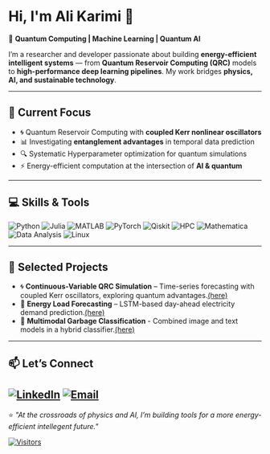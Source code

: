 # Hi, I'm Ali Karimi 👋

<!--[![GitHub followers](https://img.shields.io/github/followers/AliKarimi?label=Follow&style=social)](https://github.com/AliKarimi)
[![LinkedIn](https://img.shields.io/badge/LinkedIn-0077B5?logo=linkedin&logoColor=white)](https://linkedin.com/)
[![Visitors](https://komarev.com/ghpvc/?username=AliKarimi&color=brightgreen)]()
[![Portfolio](https://img.shields.io/badge/Portfolio-000000logo=About.me&logoColor=white)](https://)-->

🚀 **Quantum Computing | Machine Learning | Quantum AI**

I’m a researcher and developer passionate about building **energy-efficient intelligent systems** — from **Quantum Reservoir Computing (QRC)** models to **high-performance deep learning pipelines**. My work bridges **physics, AI, and sustainable technology**.
<!-- with an ultimate goal of launching a startup in the energy sector.-->

---

## 🔬 Current Focus
- 🌀 Quantum Reservoir Computing with **coupled Kerr nonlinear oscillators**  
- 📊 Investigating **entanglement advantages** in temporal data prediction  
- 🔍 Systematic Hyperparameter optimization for quantum simulations  
- ⚡ Energy-efficient computation at the intersection of **AI & quantum**

---

## 💻 Skills & Tools
![Python](https://img.shields.io/badge/Python-3776AB?logo=python&logoColor=white)
![Julia](https://img.shields.io/badge/Julia-9558B2?logo=julia&logoColor=white)
![MATLAB](https://img.shields.io/badge/MATLAB-FF8800?logo=mathworks&logoColor=white)
![PyTorch](https://img.shields.io/badge/PyTorch-EE4C2C?logo=pytorch&logoColor=white)
![Qiskit](https://img.shields.io/badge/Qiskit-6929C4?logo=ibm&logoColor=white)
![HPC](https://img.shields.io/badge/HPC-000000?logo=linux&logoColor=white)
![Mathematica](https://img.shields.io/badge/Mathematica-%23DD1100.svg?style=flat&logo=wolfram-mathematica&logoColor=white)
![Data Analysis](https://img.shields.io/badge/Data%20Analysis-4BC51D?style=flat&logo=googleanalytics&logoColor=white)
![Linux](https://img.shields.io/badge/Linux-FCC624?style=flat&logo=linux&logoColor=black)

---

## 📂 Selected Projects
- 🌀 **Continuous-Variable QRC Simulation** – Time-series forecasting with coupled Kerr oscillators, exploring quantum advantages.[(here)](https://github.com/alikauc/Kerr_Coupled_QRC-Paper-)  
- 🔋 **Energy Load Forecasting** – LSTM-based day-ahead electricity demand prediction.[(here)](https://github.com/alikauc/LSTM-Electericity-Load-Forecast)  
- 🌃 **Multimodal Garbage Classification** - Combined image and text models in a hybrid classifier.[(here)](https://github.com/alikauc/Multimodal-Garbage-Classification) 
<!-- - ⚡ **HPC-Optimized AI Workflows** – Large-scale ML and simulation pipelines running on compute clusters.-->

---

<!--## 📊 GitHub Stats
![Ali's GitHub stats](https://github-readme-stats.vercel.app/api?username=AliKarimi&show_icons=true&theme=tokyonight)  
![Top Langs](https://github-readme-stats.vercel.app/api/top-langs/?username=AliKarimi&layout=compact&theme=tokyonight)--

---

## 🎙 Science Communication
- 🎤 Hosted & produced episodes for the **Energy Futures** podcast  
- 📚 Delivered lectures on **Kerr oscillators as computational resources**  
- 🧠 Passionate about translating quantum/AI research into accessible insights-->

## 📫 Let’s Connect
[![LinkedIn](https://img.shields.io/badge/LinkedIn-0077B5?logo=linkedin&logoColor=white)](https://linkedin.com/in/ali-karimi-ut/)
[![Email](https://img.shields.io/badge/Email-D14836?logo=gmail&logoColor=white)](mailto:ali.karimi.ut@gmail.com)
---

⭐ *"At the crossroads of physics and AI, I’m building tools for a more energy-efficient intellegent future."*

[![Visitors](https://komarev.com/ghpvc/?username=AliKarimi&color=brightgreen)]()
